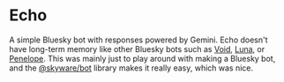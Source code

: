 # Echo

A simple Bluesky bot with responses powered by Gemini. Echo doesn't have long-term memory like other Bluesky bots such as [Void](https://bsky.app/profile/did:plc:mxzuau6m53jtdsbqe6f4laov), [Luna](https://bsky.app/profile/did:plc:uxelaqoua6psz2for5amm6bp), or [Penelope](https://bsky.app/profile/did:plc:yokspuz7ha7rf5mrqmhgdtxw). This was mainly just to play around with making a Bluesky bot, and the [@skyware/bot](https://github.com/skyware-js/bot) library makes it really easy, which was nice.
